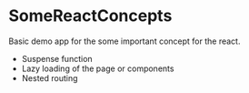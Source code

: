 # SomeReactConcepts

Basic demo app for the some important concept for the react.

- Suspense function
- Lazy loading of the page or components
- Nested routing
